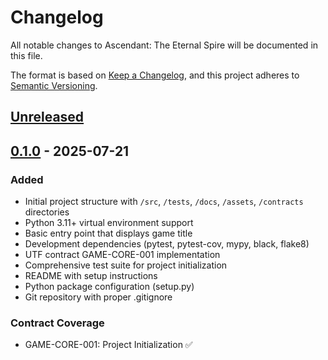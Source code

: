 # Changelog

All notable changes to Ascendant: The Eternal Spire will be documented in this file.

The format is based on [Keep a Changelog](https://keepachangelog.com/en/1.0.0/),
and this project adheres to [Semantic Versioning](https://semver.org/spec/v2.0.0.html).

## [Unreleased]

## [0.1.0] - 2025-07-21

### Added
- Initial project structure with `/src`, `/tests`, `/docs`, `/assets`, `/contracts` directories
- Python 3.11+ virtual environment support
- Basic entry point that displays game title
- Development dependencies (pytest, pytest-cov, mypy, black, flake8)
- UTF contract GAME-CORE-001 implementation
- Comprehensive test suite for project initialization
- README with setup instructions
- Python package configuration (setup.py)
- Git repository with proper .gitignore

### Contract Coverage
- GAME-CORE-001: Project Initialization ✅

[Unreleased]: https://github.com/Aeturnis-Development-Labs-LLC/ascendant/compare/v0.1.0...HEAD
[0.1.0]: https://github.com/Aeturnis-Development-Labs-LLC/ascendant/releases/tag/v0.1.0